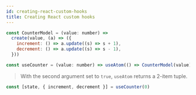 ```yaml
---
id: creating-react-custom-hooks
title: Creating React custom hooks
---
```


```js
const CounterModel = (value: number) =>
  create(value, (a) => ({
    increment: () => a.update((s) => s + 1),
    decrement: () => a.update((s) => s - 1),
  }))

const useCounter = (value: number) => useAtom(() => CounterModel(value), true)
```
> With the second argument set to `true`, `useAtom` returns a 2-item tuple.

```js
const [state, { increment, decrement }] = useCounter(0)
```
